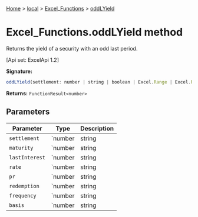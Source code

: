 [Home](./index) &gt; [local](local.md) &gt; [Excel\_Functions](local.excel_functions.md) &gt; [oddLYield](local.excel_functions.oddlyield.md)

# Excel\_Functions.oddLYield method

Returns the yield of a security with an odd last period. 

 \[Api set: ExcelApi 1.2\]

**Signature:**
```javascript
oddLYield(settlement: number | string | boolean | Excel.Range | Excel.RangeReference | Excel.FunctionResult<any>, maturity: number | string | boolean | Excel.Range | Excel.RangeReference | Excel.FunctionResult<any>, lastInterest: number | string | boolean | Excel.Range | Excel.RangeReference | Excel.FunctionResult<any>, rate: number | string | boolean | Excel.Range | Excel.RangeReference | Excel.FunctionResult<any>, pr: number | string | boolean | Excel.Range | Excel.RangeReference | Excel.FunctionResult<any>, redemption: number | string | boolean | Excel.Range | Excel.RangeReference | Excel.FunctionResult<any>, frequency: number | string | boolean | Excel.Range | Excel.RangeReference | Excel.FunctionResult<any>, basis?: number | string | boolean | Excel.Range | Excel.RangeReference | Excel.FunctionResult<any>): FunctionResult<number>;
```
**Returns:** `FunctionResult<number>`

## Parameters

|  Parameter | Type | Description |
|  --- | --- | --- |
|  `settlement` | `number | string | boolean | Excel.Range | Excel.RangeReference | Excel.FunctionResult<any>` |  |
|  `maturity` | `number | string | boolean | Excel.Range | Excel.RangeReference | Excel.FunctionResult<any>` |  |
|  `lastInterest` | `number | string | boolean | Excel.Range | Excel.RangeReference | Excel.FunctionResult<any>` |  |
|  `rate` | `number | string | boolean | Excel.Range | Excel.RangeReference | Excel.FunctionResult<any>` |  |
|  `pr` | `number | string | boolean | Excel.Range | Excel.RangeReference | Excel.FunctionResult<any>` |  |
|  `redemption` | `number | string | boolean | Excel.Range | Excel.RangeReference | Excel.FunctionResult<any>` |  |
|  `frequency` | `number | string | boolean | Excel.Range | Excel.RangeReference | Excel.FunctionResult<any>` |  |
|  `basis` | `number | string | boolean | Excel.Range | Excel.RangeReference | Excel.FunctionResult<any>` |  |

